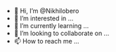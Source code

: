- 👋 Hi, I’m @Nikhilobero
- 👀 I’m interested in ...
- 🌱 I’m currently learning ...
- 💞️ I’m looking to collaborate on ...
- 📫 How to reach me ...

<!---
Nikhilobero/Nikhilobero is a ✨ special ✨ repository because its `README.md` (this file) appears on your GitHub profile.
You can click the Preview link to take a look at your changes.
--->

